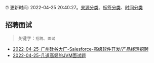 :alarm_clock: 更新时间: 2022-04-25 20:40:27。[来源分类](../README.md)、[标签分类](../TAGS.md)、[时间分类](../TIMELINE.md)

## 招聘面试


> 关键字：`招聘`、`面试`



- [2022-04-25-广州硅谷大厂-Salesforce-高级软件开发/产品经理招聘](https://www.v2ex.com/t/849254) 
- [2022-04-25-几道高频的JVM面试题](https://toutiao.io/k/zgzh3st) 